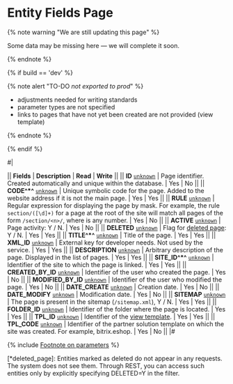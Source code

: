 # Entity Fields Page

{% note warning "We are still updating this page" %}

Some data may be missing here — we will complete it soon.

{% endnote %}

{% if build == 'dev' %}

{% note alert "TO-DO _not exported to prod_" %}

- adjustments needed for writing standards
- parameter types are not specified
- links to pages that have not yet been created are not provided (view template)

{% endnote %}

{% endif %}

#|

|| **Fields** | **Description** | **Read** | **Write** ||
|| **ID**
[`unknown`](../../data-types.md) | Page identifier. Created automatically and unique within the database. | Yes | No ||
|| **CODE^*^**
[`unknown`](../../data-types.md) | Unique symbolic code for the page. Added to the website address if it is not the main page. | Yes | Yes ||
|| **RULE**
[`unknown`](../../data-types.md) | Regular expression for displaying the page by mask. For example, the rule `section/([\d]+)` for a page at the root of the site will match all pages of the form `/section/<n>/`, where <n> is any number. | Yes | No ||
|| **ACTIVE**
[`unknown`](../../data-types.md) | Page activity: Y / N. | Yes | No ||
|| **DELETED**
[`unknown`](../../data-types.md) | Flag for [deleted page](*deleted_page): Y / N.  | Yes | Yes ||
|| **TITLE^*^**
[`unknown`](../../data-types.md) | Title of the page. | Yes | Yes ||
|| **XML_ID**
[`unknown`](../../data-types.md) | External key for developer needs. Not used by the service. | Yes | Yes ||
|| **DESCRIPTION**
[`unknown`](../../data-types.md) | Arbitrary description of the page. Displayed in the list of pages. | Yes | Yes ||
|| **SITE_ID^*^**
[`unknown`](../../data-types.md) | Identifier of the site to which the page is linked. | Yes | Yes ||
|| **CREATED_BY_ID**
[`unknown`](../../data-types.md) | Identifier of the user who created the page. | Yes | No ||
|| **MODIFIED_BY_ID**
[`unknown`](../../data-types.md) | Identifier of the user who modified the page. | Yes | No ||
|| **DATE_CREATE**
[`unknown`](../../data-types.md) | Creation date. | Yes | No ||
|| **DATE_MODIFY**
[`unknown`](../../data-types.md) | Modification date. | Yes | No ||
|| **SITEMAP**
[`unknown`](../../data-types.md) | The page is present in the sitemap (`/sitemap.xml`), Y / N. | Yes | Yes ||
|| **FOLDER_ID**
[`unknown`](../../data-types.md) | Identifier of the folder where the page is located. | Yes | Yes ||
|| **TPL_ID**
[`unknown`](../../data-types.md) | Identifier of the [view template](../template/index.md). | Yes | Yes ||
|| **TPL_CODE**
[`unknown`](../../data-types.md) | Identifier of the partner solution template on which the site was created. For example, bitrix.eshop. | Yes | No ||
|#

{% include [Footnote on parameters](../../../_includes/required.md) %}

[*deleted_page]: Entities marked as deleted do not appear in any requests. The system does not see them. Through REST, you can access such entities only by explicitly specifying DELETED=Y in the filter.